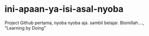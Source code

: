 # ini-apaan-ya-isi-asal-nyoba
Project Github pertama, nyoba nyoba aja. sambil belajar. Bismillah...., "Learning by Doing"
